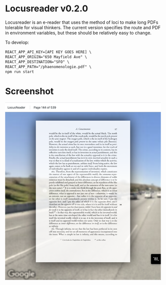 # Locusreader v0.2.0

Locusreader is an e-reader that uses the method of loci to make long PDFs tolerable for visual thinkers. The current version specifies the route and PDF in environment variables, but these should be relatively easy to change.

To develop:

```
REACT_APP_API_KEY=[API KEY GOES HERE] \
REACT_APP_ORIGIN="650 Mayfield Ave" \
REACT_APP_DESTINATION="SFO" \
REACT_APP_PATH="/phaenomenologie.pdf" \
npm run start
```

# Screenshot

![](./screenshot.png)
